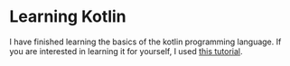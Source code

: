 # Learning Kotlin

I have finished learning the basics of the kotlin programming language. If you are interested in learning it for yourself, I used [this tutorial](https://www.youtube.com/watch?v=F9UC9DY-vIU).
